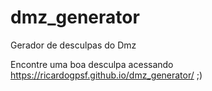 # dmz_generator
Gerador de desculpas do Dmz

Encontre uma boa desculpa acessando https://ricardogpsf.github.io/dmz_generator/ 
;)
